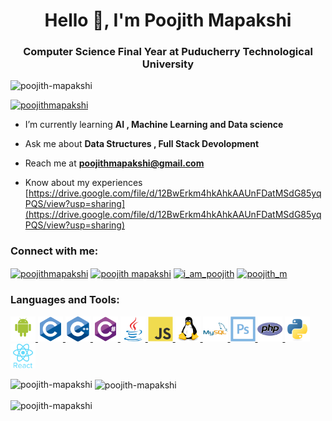 <h1 align="center">Hello 👋, I'm Poojith Mapakshi</h1>
<h3 align="center">Computer Science Final Year at Puducherry Technological University</h3>

<p align="left"> <img src="https://komarev.com/ghpvc/?username=poojith-mapakshi&label=Profile%20views&color=0e75b6&style=flat" alt="poojith-mapakshi" /> </p>

<p align="left"> <a href="https://twitter.com/PoojithMapakshi" target="blank"><img src="https://img.shields.io/twitter/follow/poojithmapakshi?logo=twitter&style=for-the-badge" alt="poojithmapakshi" /></a> </p>

-  I’m currently learning **AI , Machine Learning and Data science**

-  Ask me about **Data Structures , Full Stack Devolopment**

-  Reach me at **poojithmapakshi@gmail.com**

-  Know about my experiences [https://drive.google.com/file/d/12BwErkm4hkAhkAAUnFDatMSdG85yqPQS/view?usp=sharing](https://drive.google.com/file/d/12BwErkm4hkAhkAAUnFDatMSdG85yqPQS/view?usp=sharing)
<p align="left"> </p>
<h3 align="left">Connect with me:</h3>
<p align="left">
<a href="https://twitter.com/poojithmapakshi" target="blank"><img align="center" src="https://raw.githubusercontent.com/rahuldkjain/github-profile-readme-generator/master/src/images/icons/Social/twitter.svg" alt="poojithmapakshi" height="30" width="40" /></a>
<a href="https://linkedin.com/in/poojith mapakshi" target="blank"><img align="center" src="https://raw.githubusercontent.com/rahuldkjain/github-profile-readme-generator/master/src/images/icons/Social/linked-in-alt.svg" alt="poojith mapakshi" height="30" width="40" /></a>
<a href="https://instagram.com/i_am_poojith" target="blank"><img align="center" src="https://raw.githubusercontent.com/rahuldkjain/github-profile-readme-generator/master/src/images/icons/Social/instagram.svg" alt="i_am_poojith" height="30" width="40" /></a>
<a href="https://www.leetcode.com/poojith_m" target="blank"><img align="center" src="https://raw.githubusercontent.com/rahuldkjain/github-profile-readme-generator/master/src/images/icons/Social/leet-code.svg" alt="poojith_m" height="30" width="40" /></a>
</p>

<h3 align="left">Languages and Tools:</h3>
<p align="left"> <a href="https://developer.android.com" target="_blank" rel="noreferrer"> <img src="https://raw.githubusercontent.com/devicons/devicon/master/icons/android/android-original-wordmark.svg" alt="android" width="40" height="40"/> </a> <a href="https://www.cprogramming.com/" target="_blank" rel="noreferrer"> <img src="https://raw.githubusercontent.com/devicons/devicon/master/icons/c/c-original.svg" alt="c" width="40" height="40"/> </a> <a href="https://www.w3schools.com/cpp/" target="_blank" rel="noreferrer"> <img src="https://raw.githubusercontent.com/devicons/devicon/master/icons/cplusplus/cplusplus-original.svg" alt="cplusplus" width="40" height="40"/> </a> <a href="https://www.w3schools.com/cs/" target="_blank" rel="noreferrer"> <img src="https://raw.githubusercontent.com/devicons/devicon/master/icons/csharp/csharp-original.svg" alt="csharp" width="40" height="40"/> </a> <a href="https://www.java.com" target="_blank" rel="noreferrer"> <img src="https://raw.githubusercontent.com/devicons/devicon/master/icons/java/java-original.svg" alt="java" width="40" height="40"/> </a> <a href="https://developer.mozilla.org/en-US/docs/Web/JavaScript" target="_blank" rel="noreferrer"> <img src="https://raw.githubusercontent.com/devicons/devicon/master/icons/javascript/javascript-original.svg" alt="javascript" width="40" height="40"/> </a> <a href="https://www.linux.org/" target="_blank" rel="noreferrer"> <img src="https://raw.githubusercontent.com/devicons/devicon/master/icons/linux/linux-original.svg" alt="linux" width="40" height="40"/> </a> <a href="https://www.mysql.com/" target="_blank" rel="noreferrer"> <img src="https://raw.githubusercontent.com/devicons/devicon/master/icons/mysql/mysql-original-wordmark.svg" alt="mysql" width="40" height="40"/> </a> <a href="https://www.photoshop.com/en" target="_blank" rel="noreferrer"> <img src="https://raw.githubusercontent.com/devicons/devicon/master/icons/photoshop/photoshop-line.svg" alt="photoshop" width="40" height="40"/> </a> <a href="https://www.php.net" target="_blank" rel="noreferrer"> <img src="https://raw.githubusercontent.com/devicons/devicon/master/icons/php/php-original.svg" alt="php" width="40" height="40"/> </a> <a href="https://www.python.org" target="_blank" rel="noreferrer"> <img src="https://raw.githubusercontent.com/devicons/devicon/master/icons/python/python-original.svg" alt="python" width="40" height="40"/> </a> <a href="https://reactjs.org/" target="_blank" rel="noreferrer"> <img src="https://raw.githubusercontent.com/devicons/devicon/master/icons/react/react-original-wordmark.svg" alt="react" width="40" height="40"/> </a> </p>

<p><img align="left" src="https://github-readme-stats.vercel.app/api/top-langs?username=poojith-mapakshi&show_icons=true&locale=en&layout=compact" alt="poojith-mapakshi" /></p>

<p>&nbsp;<img align="center" src="https://github-readme-stats.vercel.app/api?username=poojith-mapakshi&show_icons=true&locale=en" alt="poojith-mapakshi" /></p>

<p><img align="center" src="https://github-readme-streak-stats.herokuapp.com/?user=poojith-mapakshi&" alt="poojith-mapakshi" /></p>
